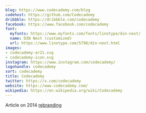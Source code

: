 ```yaml
---
blog: https://www.codecademy.com/blog
codehost: https://github.com/Codecademy
dribbble: https://dribbble.com/codecademy
facebook: https://www.facebook.com/codecademy
font:
  myfonts: https://www.myfonts.com/fonts/linotype/din-next/
  name: DIN Next (customized)
  url: https://www.linotype.com/5798/din-next.html
images:
- codecademy-ar21.svg
- codecademy-icon.svg
instagram: https://www.instagram.com/codecademy/
logohandle: codecademy
sort: codecademy
title: Codecademy
twitter: https://x.com/codecademy
website: https://www.codecademy.com/
wikipedia: https://en.wikipedia.org/wiki/Codecademy
---
```


Article on 2014 [rebranding](https://www.underconsideration.com/brandnew/archives/new_logo_identity_and_ui_for_codecademy_by_pentagram.php)